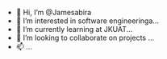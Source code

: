 - 👋 Hi, I’m @Jamesabira
- 👀 I’m interested in software engineeringa...
- 🌱 I’m currently learning at JKUAT...
- 💞️ I’m looking to collaborate on projects ...
- 📫   ...

<!---
Jamesabira/Jamesabira is a ✨ special ✨ repository because its `README.md` (this file) appears on your GitHub profile.
You can click the Preview link to take a look at your changes.
--->

